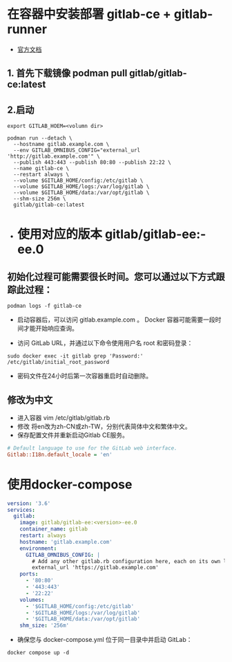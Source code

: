 # 在容器中安装部署 gitlab-ce + gitlab-runner

- [官方文档](https://docs.gitlab.com/ee/install/docker.html)

## 1. 首先下载镜像 podman pull gitlab/gitlab-ce:latest


## 2.启动

```shell
export GITLAB_HOEM=<volumn dir>

podman run --detach \
  --hostname gitlab.example.com \
  --env GITLAB_OMNIBUS_CONFIG="external_url 'http://gitlab.example.com'" \
  --publish 443:443 --publish 80:80 --publish 22:22 \
  --name gitlab-ce \
  --restart always \
  --volume $GITLAB_HOME/config:/etc/gitlab \
  --volume $GITLAB_HOME/logs:/var/log/gitlab \
  --volume $GITLAB_HOME/data:/var/opt/gitlab \
  --shm-size 256m \
  gitlab/gitlab-ce:latest

```

-  # 使用对应的版本 gitlab/gitlab-ee:<version>-ee.0


## 初始化过程可能需要很长时间。您可以通过以下方式跟踪此过程：

```shell
podman logs -f gitlab-ce
```

- 启动容器后，可以访问 gitlab.example.com 。 Docker 容器可能需要一段时间才能开始响应查询。

- 访问 GitLab URL，并通过以下命令使用用户名 root 和密码登录：

```shell
sudo docker exec -it gitlab grep 'Password:' /etc/gitlab/initial_root_password
```

- 密码文件在24小时后第一次容器重启时自动删除。

## 修改为中文

- 进入容器 vim /etc/gitlab/gitlab.rb
- 修改 将en改为zh-CN或zh-TW，分别代表简体中文和繁体中文。
- 保存配置文件并重新启动Gitlab CE服务。

```ini
# Default language to use for the GitLab web interface.
Gitlab::I18n.default_locale = 'en'

```


# 使用docker-compose

```yaml
version: '3.6'
services:
  gitlab:
    image: gitlab/gitlab-ee:<version>-ee.0
    container_name: gitlab
    restart: always
    hostname: 'gitlab.example.com'
    environment:
      GITLAB_OMNIBUS_CONFIG: |
        # Add any other gitlab.rb configuration here, each on its own line
        external_url 'https://gitlab.example.com'
    ports:
      - '80:80'
      - '443:443'
      - '22:22'
    volumes:
      - '$GITLAB_HOME/config:/etc/gitlab'
      - '$GITLAB_HOME/logs:/var/log/gitlab'
      - '$GITLAB_HOME/data:/var/opt/gitlab'
    shm_size: '256m'

```

- 确保您与 docker-compose.yml 位于同一目录中并启动 GitLab：

```shell
docker compose up -d
```

